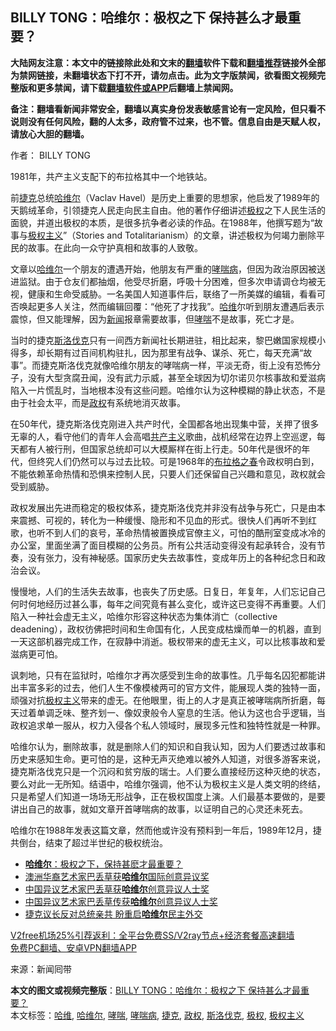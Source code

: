  <h2>BILLY TONG：哈维尔：极权之下 保持甚么才最重要？</h2> <p class="notice"><b>大陆网友注意：本文中的链接除此处和文末的<a href="https://github.com/bannedbook/fanqiang" >翻墙</a>软件下载和<a href="https://github.com/killgcd/justmysocks/blob/master/README.md">翻墙推荐</a>链接外全部为禁网链接，未翻墙状态下打不开，请勿点击。此为文字版禁闻，欲看图文视频完整版和更多禁闻，请下载<a href="https://github.com/bannedbook/fanqiang">翻墙软件或APP</a>后翻墙上禁闻网。</p><p>备注：翻墙看新闻非常安全，翻墙以真实身份发表敏感言论有一定风险，但只看不说则没有任何风险，翻的人太多，政府管不过来，也不管。信息自由是天赋人权，请放心大胆的翻墙。</b></p>  <div class="entry"> <p>作者： BILLY TONG</p> <p id="conimg">1981年，共产主义支配下的布拉格其中一个地铁站。</p> <p>前<a href="https://www.bannedbook.org/bnews/tag/%e6%8d%b7%e5%85%8b/" class="st_tag internal_tag" rel="tag" title="标签 捷克 下的日志">捷克</a>总统<span class='wp_keywordlink'><a href="https://www.bannedbook.org/forum2/topic1613.html" title="哈维尔《哈维尔文集》" target="_blank">哈维尔</a></span>（Vaclav Havel）是历史上重要的思想家，他启发了1989年的天鹅绒革命，引领捷克人民走向民主自由。他的著作仔细讲述<a href="https://www.bannedbook.org/bnews/tag/%e6%9e%81%e6%9d%83/" class="st_tag internal_tag" rel="tag" title="标签 极权 下的日志">极权</a>之下人民生活的面貌，并道出极权的本质，是很多抗争者必读的作品。在1988年，他撰写题为“故事与<span class='wp_keywordlink'><a href="https://www.bannedbook.org/forum2/topic223.html" title="极权主义与现代民主" target="_blank">极权主义</a></span>”（Stories and Totalitarianism）的文章，讲述极权为何竭力删除平民的故事。在此向一众守护真相和故事的人致敬。</p>  <p>文章以<a href="https://www.bannedbook.org/bnews/tag/%e5%93%88%e7%bb%b4%e5%b0%94/" class="st_tag internal_tag" rel="tag" title="标签 哈维尔 下的日志">哈维尔</a>一个朋友的遭遇开始，他朋友有严重的<a href="https://www.bannedbook.org/bnews/tag/%E5%93%AE%E5%96%98%E7%97%85/" class="st_tag internal_tag" rel="tag" title="标签 哮喘病 下的日志">哮喘病</a>，但因为政治原因被送进监狱。由于仓友们都抽烟，他受尽折磨，呼吸十分困难，但多次申请调仓均被无视，健康和生命受威胁。一名美国人知道事件后，联络了一所美媒的编辑，看看可否唤起更多人关注，然而编辑回覆：“他死了才找我”。<a href="https://www.bannedbook.org/bnews/tag/%e5%93%88%e7%bb%b4/" class="st_tag internal_tag" rel="tag" title="标签 哈维 下的日志">哈维</a>尔听到朋友遭遇后表示震惊，但又能理解，因为<span class='wp_keywordlink_affiliate'><a href="https://www.bannedbook.org/" title="新闻">新闻</a></span>报章需要故事，但<a href="https://www.bannedbook.org/bnews/tag/%E5%93%AE%E5%96%98/" class="st_tag internal_tag" rel="tag" title="标签 哮喘 下的日志">哮喘</a>不是故事，死亡才是。</p> <p>当时的捷克<a href="https://www.bannedbook.org/bnews/tag/%E6%96%AF%E6%B4%9B%E4%BC%90%E5%85%8B/" class="st_tag internal_tag" rel="tag" title="标签 斯洛伐克 下的日志">斯洛伐克</a>只有一间西方新闻社长期进驻，相比起来，黎巴嫩国家规模小得多，却长期有过百间机构驻扎，因为那里有战争、谋杀、死亡，每天充满“故事”。而捷克斯洛伐克就像哈维尔朋友的哮喘病一样，平淡无奇，街上没有恐怖分子，没有大型贪腐丑闻，没有武力示威，甚至全球因为切尔诺贝尔核事故和爱滋病陷入一片慌乱时，当地根本没有这些问题。哈维尔认为这种模糊的静止状态，不是由于社会太平，而是<a href="https://www.bannedbook.org/bnews/tag/%e6%94%bf%e6%9d%83/" class="st_tag internal_tag" rel="tag" title="标签 政权 下的日志">政权</a>有系统地消灭故事。</p> <p>在50年代，捷克斯洛伐克刚进入共产时代，全国都各地出现集中营，关押了很多无辜的人，看守他们的青年人会高唱<span class='wp_keywordlink'><a href="https://www.bannedbook.org/forum2/topic6177.html" title="《共产主义的终极目的》" target="_blank">共产主义</a></span>歌曲，战机经常在边界上空巡逻，每天都有人被行刑，但国家总统却可以大模厮样在街上行走。50年代是很坏的年代，但终究人们仍然可以与过去比较。可是1968年的<span class='wp_keywordlink'><a href="https://www.bannedbook.org/forum2/topic555.html" title="前捷共中央第一书记，“布拉格之春”发起人的回忆录" target="_blank">布拉格之春</a></span>令政权明白到，不能依赖革命热情和恐惧来控制人民，只要人们还保留自己兴趣和意见，政权就会受到威胁。</p>  <p>政权发展出先进而稳定的极权体系，捷克斯洛伐克并非没有战争与死亡，只是由本来震撼、可视的，转化为一种缓慢、隐形和不见血的形式。很快人们再听不到红歌，也听不到人们的哀号，革命热情被置换成官僚主义，可怕的酷刑室变成冰冷的办公室，里面坐满了面目模糊的公务员。所有公共活动变得没有起承转合，没有节奏，没有张力，没有神秘感。国家历史失去故事性，变成年历上的各种纪念日和政治会议。</p> <p>慢慢地，人们的生活失去故事，也丧失了历史感。日复日，年复年，人们忘记自己何时何地经历过甚么事，每年之间究竟有甚么变化，或许这已变得不再重要。人们陷入一种社会虚无主义，哈维尔形容这种状态为集体消亡（collective deadening），政权彷佛把时间和生命国有化，人民变成枯燥而单一的机器，直到一天这部机器完成工作，在寂静中消逝。极权带来的虚无主义，可以比核事故和爱滋病更可怕。</p> <p>讽刺地，只有在监狱时，哈维尔才再次感受到生命的故事性。几乎每名囚犯都能讲出丰富多彩的过去，他们人生不像模棱两可的官方文件，能展现人类的独特一面，顽强对抗<a href="https://www.bannedbook.org/bnews/tag/%E6%9E%81%E6%9D%83%E4%B8%BB%E4%B9%89/" class="st_tag internal_tag" rel="tag" title="标签 极权主义 下的日志">极权主义</a>带来的虚无。在他眼里，街上的人才是真正被哮喘病所折磨，每天过着单调乏味、整齐划一、像奴隶般令人窒息的生活。他认为这也合乎逻辑，当政权追求单一服从，权力入侵各个私人领域时，展现多元性和独特性就是一种罪。</p>  <p>哈维尔认为，删除故事，就是删除人们的知识和自我认知，因为人们要透过故事和历史来感知生命。更可怕的是，这种无声灭绝难以被外人知道，对很多游客来说，捷克斯洛伐克只是一个沉闷和贫穷版的瑞士。人们要么直接经历这种灭绝的状态，要么对此一无所知。结语中，哈维尔强调，他不认为极权主义是人类文明的终结，只是希望人们知道一场场无形战争，正在极权国度上演。人们最基本要做的，是要讲出自己的故事，就如文章开首哮喘病的故事，以证明自己的心灵还未死去。</p> <p>哈维尔在1988年发表这篇文章，然而他或许没有预料到一年后，1989年12月，捷共倒台，结束了超过半世纪的极权统治。</p> <ul class='op-related-articles' title='相关阅读'> <li><a href='https://www.bannedbook.org/bnews/baitai/20201204/1441844.html' target='_blank'><b>哈维尔</b>：极权之下，保持甚麽才最重要？</a></li> <li><a href='https://www.bannedbook.org/bnews/ssgc/20200919/1399044.html' target='_blank'>澳洲华裔艺术家巴丢草获<b>哈维尔</b>国际创意异议奖</a></li> <li><a href='https://www.bannedbook.org/bnews/headline/20200919/1398994.html' target='_blank'>中国异议艺术家巴丢草获<b>哈维尔</b>创意异议人士奖</a></li> <li><a href='https://www.bannedbook.org/bnews/headline/20200918/1398824.html' target='_blank'>中国异议艺术家巴丢草传获<b>哈维尔</b>创意异议人士奖</a></li> <li><a href='https://www.bannedbook.org/bnews/cnnews/20200809/1377357.html' target='_blank'>捷克议长反对总统亲共 盼重启<b>哈维尔</b>民主外交</a></li> </ul> <p class="texttj"> <a href="https://www.bannedbook.org/forum23/topic22702.html" target="_blank">V2free机场25%引荐返利：全平台免费SS/V2ray节点+经济套餐高速翻墙</a><br/> <a href="https://github.com/bannedbook/fanqiang/wiki/%E7%A6%81%E9%97%BB%E7%BD%91%E5%AE%89%E5%8D%93%E7%BF%BB%E5%A2%99%E6%96%B0%E9%97%BBAPP" target="_blank">免费PC翻墙、安卓VPN翻墙APP</a></p><p> 来源：新闻囘带 </p> <a name='sharetosocial'></a>       <div><b>本文的图文或视频完整版</b>：<a href='https://www.bannedbook.org/bnews/comments/20201205/1442500.html'>BILLY TONG：哈维尔：极权之下 保持甚么才最重要？</a></div>  </div><!--END ENTRY--> <div class="postfooter"> <div>本文标签：<a href="https://www.bannedbook.org/bnews/tag/%e5%93%88%e7%bb%b4/" rel="tag">哈维</a>, <a href="https://www.bannedbook.org/bnews/tag/%e5%93%88%e7%bb%b4%e5%b0%94/" rel="tag">哈维尔</a>, <a href="https://www.bannedbook.org/bnews/tag/%E5%93%AE%E5%96%98/" rel="tag">哮喘</a>, <a href="https://www.bannedbook.org/bnews/tag/%E5%93%AE%E5%96%98%E7%97%85/" rel="tag">哮喘病</a>, <a href="https://www.bannedbook.org/bnews/tag/%e6%8d%b7%e5%85%8b/" rel="tag">捷克</a>, <a href="https://www.bannedbook.org/bnews/tag/%e6%94%bf%e6%9d%83/" rel="tag">政权</a>, <a href="https://www.bannedbook.org/bnews/tag/%E6%96%AF%E6%B4%9B%E4%BC%90%E5%85%8B/" rel="tag">斯洛伐克</a>, <a href="https://www.bannedbook.org/bnews/tag/%e6%9e%81%e6%9d%83/" rel="tag">极权</a>, <a href="https://www.bannedbook.org/bnews/tag/%E6%9E%81%E6%9D%83%E4%B8%BB%E4%B9%89/" rel="tag">极权主义</a></div>  </div><!--END POSTFOOTER--> 